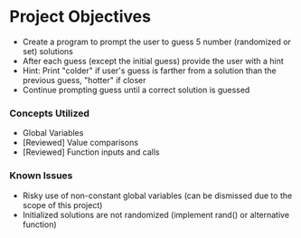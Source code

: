 # Project Objectives
- Create a program to prompt the user to guess 5 number (randomized or set) solutions
- After each guess (except the initial guess) provide the user with a hint
- Hint: Print "colder" if user's guess is farther from a solution than the previous guess, "hotter" if closer
- Continue prompting guess until a correct solution is guessed

### Concepts Utilized
- Global Variables
- [Reviewed] Value comparisons
- [Reviewed] Function inputs and calls

### Known Issues
- Risky use of non-constant global variables (can be dismissed due to the scope of this project) 
- Initialized solutions are not randomized (implement rand() or alternative function)
